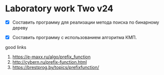 # Laboratory work Two v24


- [x] Составить программу для реализации метода поиска по бинарному дереву
- [x] Составить программу с использованием алгоритма КМП.


good links

1. https://e-maxx.ru/algo/prefix_function
2. http://cybern.ru/prefix-function.html
3. https://brestprog.by/topics/prefixfunction/
